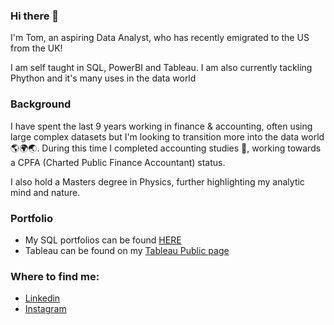 ### Hi there 👋

I'm Tom, an aspiring Data Analyst, who has recently emigrated to the US from the UK! 

I am self taught in SQL, PowerBI and Tableau. I am also currently tackling Phython and it's many uses in the data world

### Background

I have spent the last 9 years working in finance & accounting, often using large complex datasets but I'm looking to transition more into the data world :earth_americas::earth_africa::earth_asia:. During this time I completed accounting studies :book:, working towards a CPFA (Charted Public Finance Accountant) status.

I also hold a Masters degree in Physics, further highlighting my analytic mind and nature.

### Portfolio

- My SQL portfolios can be found [HERE](https://github.com/TJBRocker/SQL-Portfolio)
- Tableau can be found on my [Tableau Public page](https://public.tableau.com/app/profile/thomas.brookes)

### Where to find me:
- [Linkedin](https://www.linkedin.com/in/thomas-brookes-28168b67/)
- [Instagram](https://www.instagram.com/tomjbr/)
